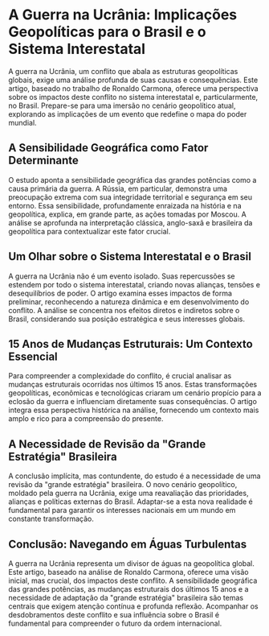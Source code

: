 # A Guerra na Ucrânia: Implicações Geopolíticas para o Brasil e o Sistema Interestatal

A guerra na Ucrânia, um conflito que abala as estruturas geopolíticas globais, exige uma análise profunda de suas causas e consequências. Este artigo, baseado no trabalho de Ronaldo Carmona, oferece uma perspectiva sobre os impactos deste conflito no sistema interestatal e, particularmente, no Brasil.  Prepare-se para uma imersão no cenário geopolítico atual, explorando as implicações de um evento que redefine o mapa do poder mundial.

## A Sensibilidade Geográfica como Fator Determinante

O estudo aponta a sensibilidade geográfica das grandes potências como a causa primária da guerra.  A Rússia, em particular, demonstra uma preocupação extrema com sua integridade territorial e segurança em seu entorno. Essa sensibilidade, profundamente enraizada na história e na geopolítica, explica, em grande parte, as ações tomadas por Moscou.  A análise se aprofunda na interpretação clássica, anglo-saxã e brasileira da geopolítica para contextualizar este fator crucial.

## Um Olhar sobre o Sistema Interestatal e o Brasil

A guerra na Ucrânia não é um evento isolado.  Suas repercussões se estendem por todo o sistema interestatal, criando novas alianças, tensões e desequilíbrios de poder.  O artigo examina esses impactos de forma preliminar, reconhecendo a natureza dinâmica e em desenvolvimento do conflito.  A análise se concentra nos efeitos diretos e indiretos sobre o Brasil, considerando sua posição estratégica e seus interesses globais.

##  15 Anos de Mudanças Estruturais: Um Contexto Essencial

Para compreender a complexidade do conflito, é crucial analisar as mudanças estruturais ocorridas nos últimos 15 anos.  Estas transformações geopolíticas, econômicas e tecnológicas criaram um cenário propício para a eclosão da guerra e influenciam diretamente suas consequências.  O artigo integra essa perspectiva histórica na análise, fornecendo um contexto mais amplo e rico para a compreensão do presente.

## A Necessidade de Revisão da "Grande Estratégia" Brasileira

A conclusão implícita, mas contundente, do estudo é a necessidade de uma revisão da "grande estratégia" brasileira.  O novo cenário geopolítico, moldado pela guerra na Ucrânia, exige uma reavaliação das prioridades, alianças e políticas externas do Brasil.  Adaptar-se a esta nova realidade é fundamental para garantir os interesses nacionais em um mundo em constante transformação.

## Conclusão: Navegando em Águas Turbulentas

A guerra na Ucrânia representa um divisor de águas na geopolítica global.  Este artigo, baseado na análise de Ronaldo Carmona, oferece uma visão inicial, mas crucial, dos impactos deste conflito.  A sensibilidade geográfica das grandes potências, as mudanças estruturais dos últimos 15 anos e a necessidade de adaptação da "grande estratégia" brasileira são temas centrais que exigem atenção contínua e profunda reflexão.  Acompanhar os desdobramentos deste conflito e sua influência sobre o Brasil é fundamental para compreender o futuro da ordem internacional.